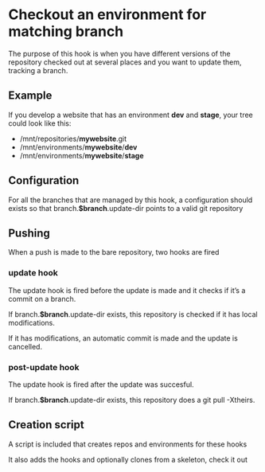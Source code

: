 # Checkout an environment for matching branch

The purpose of this hook is when you have different versions of the repository checked out at several places and you want to update them, tracking a branch.

## Example
If you develop a website that has an environment **dev** and **stage**, your tree could look like this:

 * /mnt/repositories/**mywebsite**.git
 * /mnt/environments/**mywebsite**/**dev**
 * /mnt/environments/**mywebsite**/**stage**

## Configuration
For all the branches that are managed by this hook, a configuration should exists so that branch.**$branch**.update-dir points to a valid git repository

## Pushing
When a push is made to the bare repository, two hooks are fired

### update hook
The update hook is fired before the update is made and it checks if it’s a commit on a branch.

If branch.**$branch**.update-dir exists, this repository is checked if it has local modifications.

If it has modifications, an automatic commit is made and the update is cancelled.

### post-update hook
The update hook is fired after the update was succesful.

If branch.**$branch**.update-dir exists, this repository does a git pull -Xtheirs.

## Creation script

A script is included that creates repos and environments for these hooks

It also adds the hooks and optionally clones from a skeleton, check it out